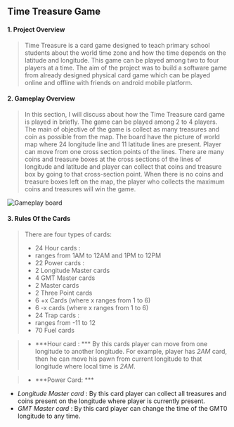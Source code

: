 ## Time Treasure Game
#### 1. Project Overview ####
>Time Treasure is a card game designed to teach primary school students about the world time zone and how the time depends on the latitude and longitude. This game can be played among two to four players at a time. The aim of the project was to build a software game from already designed physical card game which can be played online and offline with friends on android mobile platform.

#### 2. Gameplay Overview ####
>In this section, I will discuss about how the Time Treasure card game is played in briefly.
The game can be played among 2 to 4 players. The main of objective of the game is collect as many treasures and coin as possible from the map. The board have the picture of world map where 24 longitude line and 11 latitude lines are present. Player can move from one cross section points of the lines. There are many coins and treasure boxes at the cross sections of the lines of longitude and latitude and player can collect that coins and treasure box by going to that cross-section point. When there is no coins and treasure boxes left on the map, the player who collects the maximum coins and treasures will win the game.

![Gameplay board](https://markdown-here.com/img/icon256.png)

#### 3. Rules Of the Cards ####
>There are four types of cards:
>* 24 Hour cards :
>  * ranges from 1AM to 12AM and 1PM to 12PM
>* 22 Power cards :
>  * 2 Longitude Master cards
>  * 4 GMT Master cards
>  * 2 Master cards
>  * 2 Three Point cards
>  * 6 +x Cards (where x ranges from 1 to 6)
>  * 6 -x cards (where x ranges from 1 to 6)
>* 24 Trap cards :
>  * ranges from -11 to 12
>* 70 Fuel cards

>* ***Hour card : *** By this cards player can move from one longitude to another longitude. For example, player has _2AM_ card, then he can move his pawn from current longitude to that longitude where local time is _2AM_.

>* ***Power Card: ***
  * _Longitude Master card_ : By this card player can collect all treasures and coins present on the longitude where player is currently present.
  * _GMT Master card_ : By this card player can change the time of the GMT0 longitude to any time.
